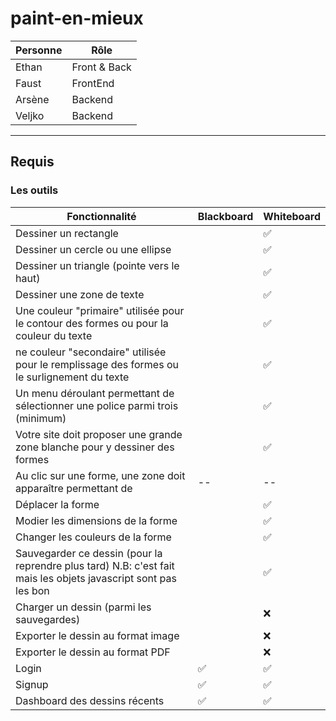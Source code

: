 # paint-en-mieux

| Personne | Rôle         |
| -------- | ------------ |
| Ethan    | Front & Back |
| Faust    | FrontEnd     |
| Arsène   | Backend      |
| Veljko   | Backend      |

---

## Requis

### Les outils

| Fonctionnalité                                                                                                  | Blackboard | Whiteboard |
| --------------------------------------------------------------------------------------------------------------- | ---------- | ---------- |
| Dessiner un rectangle                                                                                           |            | ✅         |
| Dessiner un cercle ou une ellipse                                                                               |            | ✅         |
| Dessiner un triangle (pointe vers le haut)                                                                      |            | ✅         |
| Dessiner une zone de texte                                                                                      |            | ✅         |
| Une couleur "primaire" utilisée pour le contour des formes ou pour la couleur du texte                          |            | ✅         |
| ne couleur "secondaire" utilisée pour le remplissage des formes ou le surlignement du texte                     |            | ✅         |
| Un menu déroulant permettant de sélectionner une police parmi trois (minimum)                                   |            | ✅         |
| Votre site doit proposer une grande zone blanche pour y dessiner des formes                                     |            | ✅         |
| Au clic sur une forme, une zone doit apparaître permettant de                                                   | --         | --         |
| Déplacer la forme                                                                                               |            | ✅         |
| Modier les dimensions de la forme                                                                               |            | ✅         |
| Changer les couleurs de la forme                                                                                |            | ✅         |
| Sauvegarder ce dessin (pour la reprendre plus tard) N.B: c'est fait mais les objets javascript sont pas les bon |            | ✅         |
| Charger un dessin (parmi les sauvegardes)                                                                       |            | ❌         |
| Exporter le dessin au format image                                                                              |            | ❌         |
| Exporter le dessin au format PDF                                                                                |            | ❌         |
| Login                                                                                                           | ✅         | ✅         |
| Signup                                                                                                          | ✅         | ✅         |
| Dashboard des dessins récents                                                                                   | ✅         | ✅         |
